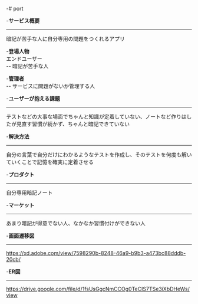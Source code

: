 -# port  
  
-**サービス概要**  
***
暗記が苦手な人に自分専用の問題をつくれるアプリ  
  
-**登場人物**  
エンドユーザー  
-- 暗記が苦手な人  
  
-**管理者**  
-- サービスに問題がないか管理する人  
  
-**ユーザーが抱える課題**  
***
テストなどの大事な場面でちゃんと知識が定着していない、ノートなど作りはしたが見直す習慣が続かず、ちゃんと暗記できていない  
  
-**解決方法**  
***  
自分の言葉で自分だけにわかるようなテストを作成し、そのテストを何度も解いていくことで記憶を確実に定着させる  
  
-**プロダクト**  
***  
自分専用暗記ノート  
  
-**マーケット**  
***  
あまり暗記が得意でない人、なかなか習慣付けができない人  
  
-**画面遷移図**  
***  
https://xd.adobe.com/view/7598290b-8248-46a9-b9b3-a473bc88dddb-20cb/  
  
-**ER図**  
***  
https://drive.google.com/file/d/1fsUsGgcNmCCOg0TeCIS7TSe3iXbDHeWs/view